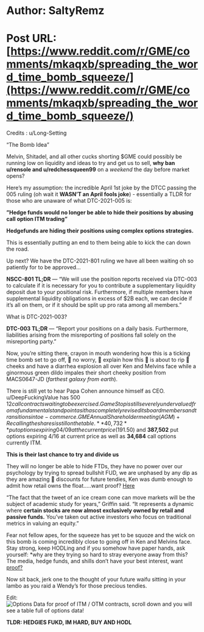 # Author: SaltyRemz
# Post URL: [https://www.reddit.com/r/GME/comments/mkaqxb/spreading_the_word_time_bomb_squeeze/](https://www.reddit.com/r/GME/comments/mkaqxb/spreading_the_word_time_bomb_squeeze/)


Credits : u/Long-Setting

“The Bomb Idea”

Melvin, Shitadel, and all other cucks shorting $GME could possibly be running low on liquidity and ideas to try and get us to sell, **why ban u/rensole and u/redchessqueen99** on a *weekend* the day before market opens? 

Here’s my assumption: the incredible April 1st joke by the DTCC passing the 005 ruling (oh wait it **WASN’T an April fools joke**) - essentially a TLDR for those who are unaware of what DTC-2021-005 is:

**”Hedge funds would no longer be able to hide their positions by abusing call option ITM trading”**

**Hedgefunds are hiding their positions using complex options strategies.**

This is essentially putting an end to them being able to kick the can down the road. 

Up next? We have the DTC-2021-801 ruling we have all been waiting oh so patiently for to be approved...

**NSCC-801 TL;DR** — “We will use the position reports received via DTC-003 to calculate if it is necessary for you to contribute a supplementary liquidity deposit due to your positional risk. Furthermore, if multiple members have supplemental liquidity obligations in excess of $2B each, we can decide if it’s all on them, or if it should be split up pro rata among all members.”

What is DTC-2021-003?

**DTC-003 TL;DR** — “Report your positions on a daily basis. Furthermore, liabilities arising from the misreporting of positions fall solely on the misreporting party.”


Now, you’re sitting there, crayon in mouth wondering how this is a ticking time bomb set to go off, 🦍 no worry, 🦍 explain how this 🚀 is about to rip 🍑 cheeks and have a diarrhea explosion all over Ken and Melvins face while a ginormous green dildo impales their short cheeky position from MACS0647-JD (*farthest galaxy from earth*).

There is still yet to hear Papa Cohen announce himself as CEO. u/DeepFuckingValue has 500 $12 call contracts waiting to be exercised. GameStop is still severely undervalued from a fundamental standpoint as it has completely revised its board members and transitions into e-commerce. GME Annual Shareholder meeting (AGM) + Recalling the shares is still on the table. **40,732** put options expiring 04/09 at the current price ($191.50) and **387,502** put options expiring 4/16 at current price as well as **34,684** call options currently ITM. 

**This is their last chance to try and divide us**

They will no longer be able to hide FTDs, they have no power over our psychology by trying to spread bullshit FUD, we are unphased by any dip as they are amazing 🦍 discounts for future tendies, Ken was dumb enough to admit how retail owns the float.....want proof? [Here ](https://washingtonnewspost.com/news/business/citadels-griffin-warns-of-inflation-risk-to-markets-enjoying-retail-trading-boom/)

“The fact that the tweet of an ice cream cone can move markets will be the subject of academic study for years,” Griffin said. “It represents a dynamic where **certain stocks are now almost exclusively owned by retail and passive funds.** You’ve taken out active investors who focus on traditional metrics in valuing an equity.”

Fear not fellow apes, for the squeeze has yet to be squoze and the wick on this bomb is coming incredibly close to going off in Ken and Melvins face. Stay strong, keep HODLing and if you somehow have paper hands, ask yourself: *why are they trying so hard to stray everyone away from this? The media, hedge funds, and shills don’t have your best interest, want [proof?](https://youtu.be/-6u1kG7yuy4)

Now sit back, jerk one to the thought of your future waifu sitting in your lambo as you raid a Wendy’s for those precious tendies.

Edit: ![Options Data for proof of ITM / OTM contracts, scroll down and you will see a table full of options data!](https://gme.crazyawesomecompany.com) 

**TLDR: HEDGIES FUKD, IM HARD, BUY AND HODL**